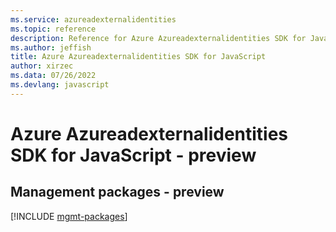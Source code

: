 ```yaml
---
ms.service: azureadexternalidentities
ms.topic: reference
description: Reference for Azure Azureadexternalidentities SDK for JavaScript
ms.author: jeffish
title: Azure Azureadexternalidentities SDK for JavaScript
author: xirzec
ms.data: 07/26/2022
ms.devlang: javascript
---
```

# Azure Azureadexternalidentities SDK for JavaScript - preview

## Management packages - preview
[!INCLUDE [mgmt-packages](azureadexternalidentities-mgmt-index.md)]
